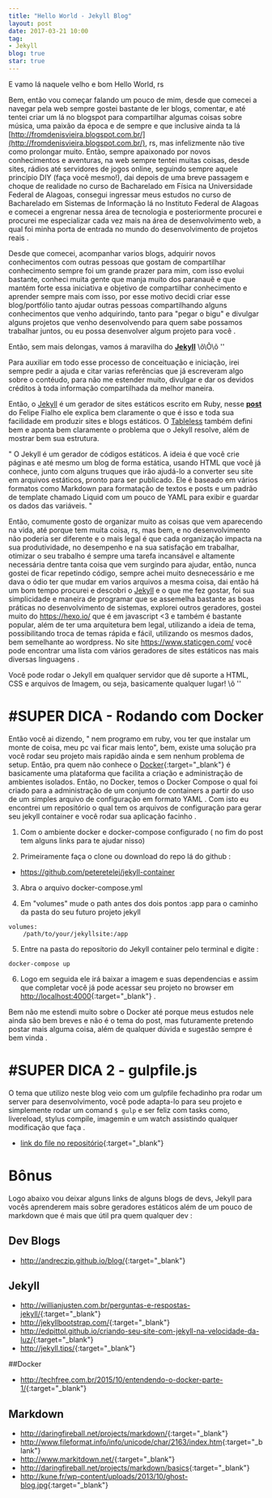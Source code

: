 ```yaml
---
title: "Hello World - Jekyll Blog"
layout: post
date: 2017-03-21 10:00
tag:
- Jekyll
blog: true
star: true
---
```


E vamo lá naquele velho e bom Hello World, rs

Bem, então vou começar falando um pouco de mim, desde que comecei a navegar pela web sempre gostei bastante de ler blogs, comentar, e até tentei criar um lá no blogspot para compartilhar algumas coisas sobre música, uma paixão da época e de sempre e que inclusive ainda ta lá [http://fromdenisvieira.blogspot.com.br/](http://fromdenisvieira.blogspot.com.br/), rs, mas infelizmente não tive como prolongar muito. Então, sempre apaixonado por novos conhecimentos e aventuras, na web sempre tentei muitas coisas, desde sites, rádios até servidores de jogos online, seguindo sempre aquele princípio DIY (faça você mesmo!), dai depois de uma breve passagem e choque de realidade no curso de Bacharelado em Física na Universidade Federal de Alagoas, consegui ingressar meus estudos no curso de Bacharelado em Sistemas de Informação lá no Instituto Federal de Alagoas e comecei a engrenar nessa área de tecnologia e posteriormente procurei e procurei me especializar cada vez mais na área de desenvolvimento web, a qual foi minha porta de entrada no mundo do desenvolvimento de projetos reais .

Desde que comecei, acompanhar varios blogs, adquirir novos conhecimentos com outras pessoas que gostam de compartilhar conhecimento sempre foi um grande prazer para mim, com isso evolui bastante, conheci muita gente que manja muito dos paranauê e que mantém forte essa iniciativa e objetivo de compartilhar conhecimento e aprender sempre mais com isso, por esse motivo decidi criar esse blog/portfólio tanto ajudar outras pessoas compartilhando alguns conhecimentos que venho adquirindo, tanto para "pegar o bigu" e divulgar alguns projetos que venho desenvolvendo para quem sabe possamos trabalhar juntos, ou eu possa desenvolver algum projeto para você .

Então, sem mais delongas, vamos á maravilha do <b><a href="https://jekyllrb.com/" target="_blank">Jekyll</a></b>  \õ\Õ\õ ''

Para auxiliar em todo esse processo de conceituação e iniciação, irei sempre pedir a ajuda e citar varias referências que já escreveram algo sobre o contéudo, para não me estender muito, divulgar e dar os devidos créditos à toda informação compartilhada da melhor maneira.

Então, o <a href="https://jekyllrb.com/" target="_blank">Jekyll</a> é um gerador de sites estáticos escrito em Ruby, nesse <b><a href="http://www.felipefialho.com/blog/2013/geradores-estaticos-breve-explicacao/#.VxpJdFYrLQo" target="_blank">post</a></b> do Felipe Fialho ele explica bem claramente o que é isso e toda sua facilidade em produzir sites e blogs estáticos. O <a href="http://tableless.com.br/jekyll-servindo-sites-estaticos/" target="_blank">Tableless</a> também defini bem e aponta bem claramente o problema que o Jekyll resolve, além de mostrar bem sua estrutura.

" O Jekyll é um gerador de códigos estáticos. A ideia é que você crie páginas e até mesmo um blog de forma estática, usando HTML que você já conhece, junto com alguns truques que irão ajudá-lo a converter seu site em arquivos estáticos, pronto para ser publicado. Ele é baseado em vários formatos como Markdown para formatação de textos e posts e um padrão de template chamado Liquid com um pouco de YAML para exibir e guardar os dados das variáveis.  "

Então, comumente gosto de organizar muito as coisas que vem aparecendo na vida, até porque tem muita coisa, rs, mas bem, e no desenvolvimento não poderia ser diferente e o mais legal é que cada organização impacta na sua produtividade, no desempenho e na sua satisfação em trabalhar, otimizar o seu trabalho é sempre uma tarefa incansável e altamente necessária dentre tanta coisa que vem surgindo para ajudar, então, nunca gostei de ficar repetindo código, sempre achei muito desnecessário e me dava o ódio ter que mudar em varios arquivos a mesma coisa, dai então há um bom tempo procurei e descobri o <a href="https://jekyllrb.com/" target="_blank">Jekyll</a> e o que me fez gostar, foi sua simplicidade e maneira de programar que se assemelha bastante as boas práticas no desenvolvimento de sistemas, explorei outros geradores, gostei muito do <a href="https://hexo.io/" target="_blank">https://hexo.io/</a> que é em javascript <3 e também é bastante popular, além de ter uma arquitetura bem legal, utilizando a ideia de tema, possibilitando troca de temas rápida e fácil, utilizando os mesmos dados, bem semelhante ao wordpress. No site <a href="https://www.staticgen.com/" target="_blank">https://www.staticgen.com/</a> você pode encontrar uma lista com vários geradores de sites estáticos nas mais diversas linguagens .

Você pode rodar o Jekyll em qualquer servidor que dê suporte a HTML, CSS e arquivos de Imagem, ou seja, basicamente qualquer lugar! \õ ''

# #SUPER DICA - Rodando com Docker
Então você ai dizendo, " nem programo em ruby, vou ter que instalar um monte de coisa, meu pc vai ficar mais lento", bem, existe uma solução pra você rodar seu projeto mais rapidão ainda e sem nenhum problema de setup. Então, pra quem não conhece o [Docker](https://www.docker.com/){:target="_blank"} é basicamente uma plataforma que facilita a criação e administração de ambientes isolados. Então, no Docker, temos o Docker Compose o qual foi criado para a administração de um conjunto de containers a partir do uso de um simples arquivo de configuração em formato YAML . Com isto eu encontrei um repositório o qual tem os arquivos de configuração para gerar seu jekyll container e você rodar sua aplicação facinho .

1. Com o ambiente docker e docker-compose configurado ( no fim do post tem alguns links para te ajudar nisso)

2. Primeiramente faça o clone ou download do repo lá do github :
 - https://github.com/peteretelej/jekyll-container

3. Abra o arquivo docker-compose.yml

4. Em "volumes" mude o path antes dos dois pontos :app para o caminho da pasta do seu futuro projeto jekyll<br>
```
volumes:
    /path/to/your/jekyllsite:/app
```
5. Entre na pasta do reposítorio do Jekyll container pelo terminal e digite :
```
docker-compose up
```

6. Logo em seguida ele irá baixar a imagem e suas dependencias e assim que completar você já pode acessar seu projeto no browser em <http://localhost:4000>{:target="_blank"} .

Bem não me estendi muito sobre o Docker até porque meus estudos nele ainda são bem breves e não é o tema do post, mas futuramente pretendo postar mais alguma coisa, além de qualquer dúvida e sugestão sempre é bem vinda .

# #SUPER DICA 2 - gulpfile.js
O tema que utilizo neste blog veio com um gulpfile fechadinho pra rodar um server para desenvolvimento, você pode adapta-lo para seu projeto e simplemente rodar um comand ``` $ gulp ``` e ser feliz com tasks como, livereload, stylus compile, imagemin e um watch assistindo qualquer modificação que faça .

- [link do file no repositório](https://github.com/fromdenisvieira/fromdenisvieira.github.io/blob/jekyll/gulpfile.js){:target="_blank"}

# Bônus
Logo abaixo vou deixar alguns links de alguns blogs de devs, Jekyll para vocês aprenderem mais sobre geradores estáticos além de um pouco de markdown que é mais que útil pra quem qualquer dev :


## Dev Blogs
- <http://andreczip.github.io/blog/>{:target="_blank"}

## Jekyll
  - <http://willianjusten.com.br/perguntas-e-respostas-jekyll/>{:target="_blank"}
  - <http://jekyllbootstrap.com/>{:target="_blank"}
  - <http://edpittol.github.io/criando-seu-site-com-jekyll-na-velocidade-da-luz/>{:target="_blank"}
  - <http://jekyll.tips/>{:target="_blank"}

##Docker
  - <http://techfree.com.br/2015/10/entendendo-o-docker-parte-1/>{:target="_blank"}

## Markdown
  - <http://daringfireball.net/projects/markdown/>{:target="_blank"}
  - <http://www.fileformat.info/info/unicode/char/2163/index.htm>{:target="_blank"}
  - <http://www.markitdown.net/>{:target="_blank"}
  - <http://daringfireball.net/projects/markdown/basics>{:target="_blank"}
  - <http://kune.fr/wp-content/uploads/2013/10/ghost-blog.jpg>{:target="_blank"}
